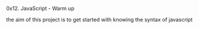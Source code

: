 0x12. JavaScript - Warm up

the aim of this project is to get started with knowing the syntax of javascript
